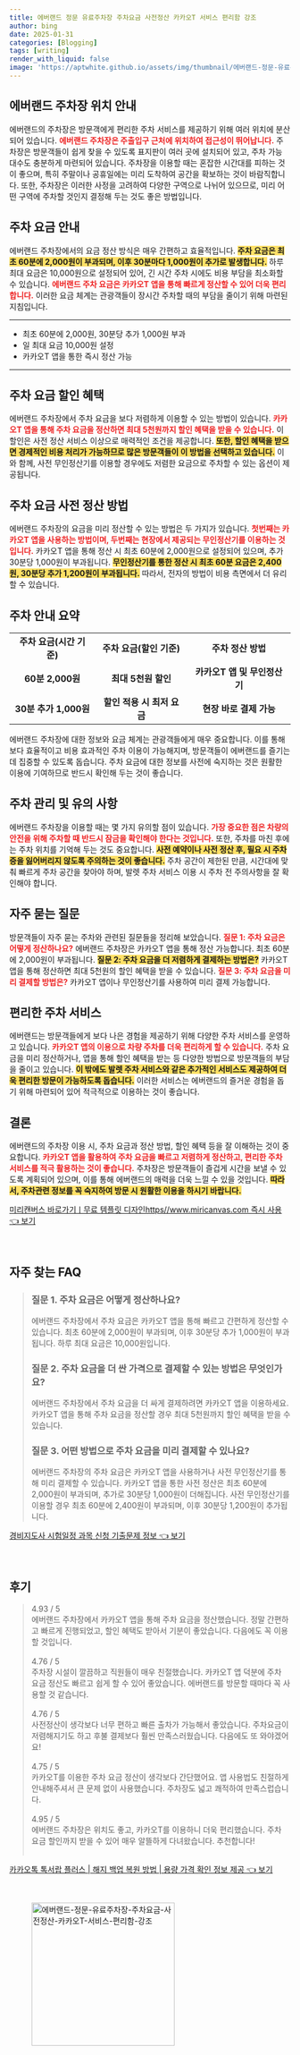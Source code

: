 ```yaml
---
title: 에버랜드 정문 유료주차장 주차요금 사전정산 카카오T 서비스 편리함 강조
author: bing
date: 2025-01-31
categories: [Blogging]
tags: [writing]
render_with_liquid: false
image: 'https://aptwhite.github.io/assets/img/thumbnail/에버랜드-정문-유료주차장-주차요금-사전정산-카카오T-서비스-편리함-강조.webp'
---
```



<h2 id='에버랜드_주차장_위치'>에버랜드 주차장 위치 안내</h2>

<p>에버랜드의 주차장은 방문객에게 편리한 주차 서비스를 제공하기 위해 여러 위치에 분산되어 있습니다. <b><span style="color: #ee2323;">에버랜드 주차장은 주출입구 근처에 위치하여 접근성이 뛰어납니다.</span></b> 주차장은 방문객들이 쉽게 찾을 수 있도록 표지판이 여러 곳에 설치되어 있고, 주차 가능 대수도 충분하게 마련되어 있습니다. 주차장을 이용할 때는 혼잡한 시간대를 피하는 것이 좋으며, 특히 주말이나 공휴일에는 미리 도착하여 공간을 확보하는 것이 바람직합니다. 또한, 주차장은 이러한 사정을 고려하여 다양한 구역으로 나뉘어 있으므로, 미리 어떤 구역에 주차할 것인지 결정해 두는 것도 좋은 방법입니다.</p>

<h2 id='주차_요금 안내'>주차 요금 안내</h2>

<p>에버랜드 주차장에서의 요금 정산 방식은 매우 간편하고 효율적입니다. <b><span style="background-color: #ffe066;">주차 요금은 최초 60분에 2,000원이 부과되며, 이후 30분마다 1,000원이 추가로 발생합니다.</span></b> 하루 최대 요금은 10,000원으로 설정되어 있어, 긴 시간 주차 시에도 비용 부담을 최소화할 수 있습니다. <b><span style="color: #ee2323;">에버랜드 주차 요금은 카카오T 앱을 통해 빠르게 정산할 수 있어 더욱 편리합니다.</span></b> 이러한 요금 체계는 관광객들이 장시간 주차할 때의 부담을 줄이기 위해 마련된 지침입니다.</p>

<hr />

<ul>
    <li>최초 60분에 2,000원, 30분당 추가 1,000원 부과</li>
    <li>일 최대 요금 10,000원 설정</li>
    <li>카카오T 앱을 통한 즉시 정산 가능</li>
</ul>

<hr />

<h2 id='주차_요금_할인'>주차 요금 할인 혜택</h2>

<p>에버랜드 주차장에서 주차 요금을 보다 저렴하게 이용할 수 있는 방법이 있습니다. <b><span style="color: #ee2323;">카카오T 앱을 통해 주차 요금을 정산하면 최대 5천원까지 할인 혜택을 받을 수 있습니다.</span></b> 이 할인은 사전 정산 서비스 이상으로 매력적인 조건을 제공합니다.  <b><span style="background-color: #ffe066;">또한, 할인 혜택을 받으면 경제적인 비용 처리가 가능하므로 많은 방문객들이 이 방법을 선택하고 있습니다.</span></b> 이와 함께, 사전 무인정산기를 이용할 경우에도 저렴한 요금으로 주차할 수 있는 옵션이 제공됩니다.</p>

<h2 id='주차_요금_사전_정산'>주차 요금 사전 정산 방법</h2>

<p>에버랜드 주차장의 요금을 미리 정산할 수 있는 방법은 두 가지가 있습니다. <b><span style="color: #ee2323;">첫번째는 카카오T 앱을 사용하는 방법이며, 두번째는 현장에서 제공되는 무인정산기를 이용하는 것입니다.</span></b> 카카오T 앱을 통해 정산 시 최초 60분에 2,000원으로 설정되어 있으며, 추가 30분당 1,000원이 부과됩니다. <b><span style="background-color: #ffe066;">무인정산기를 통한 정산 시 최초 60분 요금은 2,400원, 30분당 추가 1,200원이 부과됩니다.</span></b> 따라서, 전자의 방법이 비용 측면에서 더 유리할 수 있습니다.</p>

<h2 id='주차_안내_요약'>주차 안내 요약</h2>

<table>
    <tr>
        <td style="text-align: center; height: 17px;"><b>주차 요금(시간 기준)</b></td>
        <td style="text-align: center; height: 17px;"><b>주차 요금(할인 기준)</b></td>
        <td style="text-align: center; height: 17px;"><b>주차 정산 방법</b></td>
    </tr>
    <tr>
        <td style="text-align: center; height: 17px;"><b>60분 2,000원</b></td>
        <td style="text-align: center; height: 17px;"><b>최대 5천원 할인</b></td>
        <td style="text-align: center; height: 17px;"><b>카카오T 앱 및 무인정산기</b></td>
    </tr>
    <tr>
        <td style="text-align: center; height: 17px;"><b>30분 추가 1,000원</b></td>
        <td style="text-align: center; height: 17px;"><b>할인 적용 시 최저 요금</b></td>
        <td style="text-align: center; height: 17px;"><b>현장 바로 결제 가능</b></td>
    </tr>
</table>

<p>에버랜드 주차장에 대한 정보와 요금 체계는 관광객들에게 매우 중요합니다. 이를 통해 보다 효율적이고 비용 효과적인 주차 이용이 가능해지며, 방문객들이 에버랜드를 즐기는 데 집중할 수 있도록 돕습니다. 주차 요금에 대한 정보를 사전에 숙지하는 것은 원활한 이용에 기여하므로 반드시 확인해 두는 것이 좋습니다.</p>

<h2 id='주차_관리_및_유의사항'>주차 관리 및 유의 사항</h2>

<p>에버랜드 주차장을 이용할 때는 몇 가지 유의할 점이 있습니다. <b><span style="color: #ee2323;">가장 중요한 점은 차량의 안전을 위해 주차할 때 반드시 잠금을 확인해야 한다는 것입니다.</span></b> 또한, 주차를 마친 후에는 주차 위치를 기억해 두는 것도 중요합니다. <b><span style="background-color: #ffe066;">사전 예약이나 사전 정산 후, 필요 시 주차증을 잃어버리지 않도록 주의하는 것이 좋습니다.</span></b> 주차 공간이 제한된 만큼, 시간대에 맞춰 빠르게 주차 공간을 찾아야 하며, 발렛 주차 서비스 이용 시 주차 전 주의사항을 잘 확인해야 합니다.</p>

<h2 id='자주_묻는_질문'>자주 묻는 질문</h2>

<p>방문객들이 자주 묻는 주차와 관련된 질문들을 정리해 보았습니다. <b><span style="color: #ee2323;">질문 1: 주차 요금은 어떻게 정산하나요?</span></b> 에버랜드 주차장은 카카오T 앱을 통해 정산 가능합니다. 최초 60분에 2,000원이 부과됩니다. <b><span style="background-color: #ffe066;">질문 2: 주차 요금을 더 저렴하게 결제하는 방법은?</span></b> 카카오T 앱을 통해 정산하면 최대 5천원의 할인 혜택을 받을 수 있습니다. <b><span style="color: #ee2323;">질문 3: 주차 요금을 미리 결제할 방법은?</span></b> 카카오T 앱이나 무인정산기를 사용하여 미리 결제 가능합니다.</p>

<h2 id='편리한주차_서비스'>편리한 주차 서비스</h2>

<p>에버랜드는 방문객들에게 보다 나은 경험을 제공하기 위해 다양한 주차 서비스를 운영하고 있습니다. <b><span style="color: #ee2323;">카카오T 앱의 이용으로 차량 주차를 더욱 편리하게 할 수 있습니다.</span></b> 주차 요금을 미리 정산하거나, 앱을 통해 할인 혜택을 받는 등 다양한 방법으로 방문객들의 부담을 줄이고 있습니다. <b><span style="background-color: #ffe066;">이 밖에도 발렛 주차 서비스와 같은 추가적인 서비스도 제공하여 더욱 편리한 방문이 가능하도록 돕습니다.</span></b> 이러한 서비스는 에버랜드의 즐거운 경험을 돕기 위해 마련되어 있어 적극적으로 이용하는 것이 좋습니다.</p>

<h2 id='결론'>결론</h2>

<p>에버랜드의 주차장 이용 시, 주차 요금과 정산 방법, 할인 혜택 등을 잘 이해하는 것이 중요합니다. <b><span style="color: #ee2323;">카카오T 앱을 활용하여 주차 요금을 빠르고 저렴하게 정산하고, 편리한 주차 서비스를 적극 활용하는 것이 좋습니다.</span></b> 주차장은 방문객들이 즐겁게 시간을 보낼 수 있도록 계획되어 있으며, 이를 통해 에버랜드의 매력을 더욱 느낄 수 있을 것입니다. <b><span style="background-color: #ffe066;">따라서, 주차관련 정보를 꼭 숙지하여 방문 시 원활한 이용을 하시기 바랍니다.</span></b></p>


<p><a class="click-button" title="미리캔버스 바로가기ㅣ무료 템플릿 디자인https//www.miricanvas.com 즉시 사용" href="https://aptwhite.github.io/posts/%EB%AF%B8%EB%A6%AC%EC%BA%94%EB%B2%84%EC%8A%A4-%EB%B0%94%EB%A1%9C%EA%B0%80%EA%B8%B0%E3%85%A3%EB%AC%B4%EB%A3%8C-%ED%85%9C%ED%94%8C%EB%A6%BF-%EB%94%94%EC%9E%90%EC%9D%B8httpswww.miricanvas.com-%EC%A6%89%EC%8B%9C-%EC%82%AC%EC%9A%A9/" rel="dofollow">미리캔버스 바로가기ㅣ무료 템플릿 디자인https//www.miricanvas.com 즉시 사용 👈 보기</a></p><br>
<h2 id='자주_찾는_FAQ'>자주 찾는 FAQ</h2>
<div itemscope="" itemtype="https://schema.org/FAQPage"> 
<blockquote> 
<div itemscope="" itemprop="mainEntity" itemtype="https://schema.org/Question"> 
<h3 itemprop="name">질문 1. 주차 요금은 어떻게 정산하나요?</h3> 
<div itemscope="" itemprop="acceptedAnswer" itemtype="https://schema.org/Answer"> 
<span itemprop="text"> 
<p>에버랜드 주차장에서 주차 요금은 카카오T 앱을 통해 빠르고 간편하게 정산할 수 있습니다. 최초 60분에 2,000원이 부과되며, 이후 30분당 추가 1,000원이 부과됩니다. 하루 최대 요금은 10,000원입니다.</p> 
</span> 
</div> 
</div> 

<div itemscope="" itemprop="mainEntity" itemtype="https://schema.org/Question"> 
<h3 itemprop="name">질문 2. 주차 요금을 더 싼 가격으로 결제할 수 있는 방법은 무엇인가요?</h3> 
<div itemscope="" itemprop="acceptedAnswer" itemtype="https://schema.org/Answer"> 
<span itemprop="text"> 
<p>에버랜드 주차장에서 주차 요금을 더 싸게 결제하려면 카카오T 앱을 이용하세요. 카카오T 앱을 통해 주차 요금을 정산할 경우 최대 5천원까지 할인 혜택을 받을 수 있습니다.</p> 
</span> 
</div> 
</div> 

<div itemscope="" itemprop="mainEntity" itemtype="https://schema.org/Question"> 
<h3 itemprop="name">질문 3. 어떤 방법으로 주차 요금을 미리 결제할 수 있나요?</h3> 
<div itemscope="" itemprop="acceptedAnswer" itemtype="https://schema.org/Answer"> 
<span itemprop="text"> 
<p>에버랜드 주차장의 주차 요금은 카카오T 앱을 사용하거나 사전 무인정산기를 통해 미리 결제할 수 있습니다. 카카오T 앱을 통한 사전 정산은 최초 60분에 2,000원이 부과되며, 추가로 30분당 1,000원이 더해집니다. 사전 무인정산기를 이용할 경우 최초 60분에 2,400원이 부과되며, 이후 30분당 1,200원이 추가됩니다.</p> 
</span> 
</div> 
</div> 
</blockquote> 
</div>
<p><a class="click-button" title="경비지도사 시험일정 과목 신청 기출문제 정보" href="https://aptwhite.github.io/posts/%EA%B2%BD%EB%B9%84%EC%A7%80%EB%8F%84%EC%82%AC-%EC%8B%9C%ED%97%98%EC%9D%BC%EC%A0%95-%EA%B3%BC%EB%AA%A9-%EC%8B%A0%EC%B2%AD-%EA%B8%B0%EC%B6%9C%EB%AC%B8%EC%A0%9C-%EC%A0%95%EB%B3%B4/" rel="dofollow">경비지도사 시험일정 과목 신청 기출문제 정보 👈 보기</a></p><br>
<h2 id='후기'>후기</h2>
<div itemscope itemtype="https://schema.org/Product">
  <blockquote>
  <div itemprop="review" itemscope itemtype="https://schema.org/Review">
      <div itemprop="reviewRating" itemscope itemtype="https://schema.org/Rating"> <span itemprop="ratingValue">4.93</span> / <span itemprop="bestRating">5</span> </div>
      <span itemprop="reviewBody">에버랜드 주차장에서 카카오T 앱을 통해 주차 요금을 정산했습니다. 정말 간편하고 빠르게 진행되었고, 할인 혜택도 받아서 기분이 좋았습니다. 다음에도 꼭 이용할 것입니다.</span>
  </div>
  <br>
  <div itemprop="review" itemscope itemtype="https://schema.org/Review">
      <div itemprop="reviewRating" itemscope itemtype="https://schema.org/Rating"> <span itemprop="ratingValue">4.76</span> / <span itemprop="bestRating">5</span> </div>
      <span itemprop="reviewBody">주차장 시설이 깔끔하고 직원들이 매우 친절했습니다. 카카오T 앱 덕분에 주차 요금 정산도 빠르고 쉽게 할 수 있어 좋았습니다. 에버랜드를 방문할 때마다 꼭 사용할 것 같습니다.</span>
  </div>
  <br>
  <div itemprop="review" itemscope itemtype="https://schema.org/Review">
      <div itemprop="reviewRating" itemscope itemtype="https://schema.org/Rating"> <span itemprop="ratingValue">4.76</span> / <span itemprop="bestRating">5</span> </div>
      <span itemprop="reviewBody">사전정산이 생각보다 너무 편하고 빠른 출차가 가능해서 좋았습니다. 주차요금이 저렴해지기도 하고 후불 결제보다 훨씬 만족스러웠습니다. 다음에도 또 와야겠어요!</span>
  </div>
  <br>
  <div itemprop="review" itemscope itemtype="https://schema.org/Review">
      <div itemprop="reviewRating" itemscope itemtype="https://schema.org/Rating"> <span itemprop="ratingValue">4.75</span> / <span itemprop="bestRating">5</span> </div>
      <span itemprop="reviewBody">카카오T를 이용한 주차 요금 정산이 생각보다 간단했어요. 앱 사용법도 친절하게 안내해주셔서 큰 문제 없이 사용했습니다. 주차장도 넓고 쾌적하여 만족스럽습니다.</span>
  </div>
  <br>
  <div itemprop="review" itemscope itemtype="https://schema.org/Review">
      <div itemprop="reviewRating" itemscope itemtype="https://schema.org/Rating"> <span itemprop="ratingValue">4.95</span> / <span itemprop="bestRating">5</span> </div>
      <span itemprop="reviewBody">에버랜드 주차장은 위치도 좋고, 카카오T를 이용하니 더욱 편리했습니다. 주차 요금 할인까지 받을 수 있어 매우 알뜰하게 다녀왔습니다. 추천합니다!</span>
  </div>
  <br>
  </blockquote>
</div>
<p><a class="click-button" title="카카오톡 톡서랍 플러스 | 해지 백업 복원 방법 | 용량 가격 확인 정보 제공" href="https://aptwhite.github.io/posts/%EC%B9%B4%EC%B9%B4%EC%98%A4%ED%86%A1-%ED%86%A1%EC%84%9C%EB%9E%8D-%ED%94%8C%EB%9F%AC%EC%8A%A4-%ED%95%B4%EC%A7%80-%EB%B0%B1%EC%97%85-%EB%B3%B5%EC%9B%90-%EB%B0%A9%EB%B2%95-%EC%9A%A9%EB%9F%89-%EA%B0%80%EA%B2%A9-%ED%99%95%EC%9D%B8-%EC%A0%95%EB%B3%B4-%EC%A0%9C%EA%B3%B5/" rel="dofollow">카카오톡 톡서랍 플러스 | 해지 백업 복원 방법 | 용량 가격 확인 정보 제공 👈 보기</a></p><br>
<figure class="image"><img src="https://aptwhite.github.io/assets/img/thumbnail/에버랜드-정문-유료주차장-주차요금-사전정산-카카오T-서비스-편리함-강조.webp" alt="에버랜드-정문-유료주차장-주차요금-사전정산-카카오T-서비스-편리함-강조" width="256" height="256"></figure>
